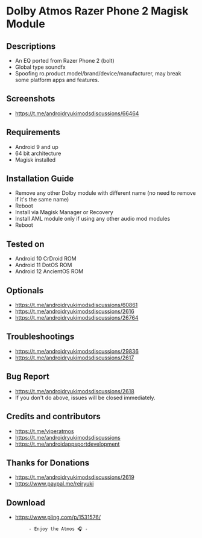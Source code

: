 # Dolby Atmos Razer Phone 2 Magisk Module

## Descriptions
- An EQ ported from Razer Phone 2 (bolt)
- Global type soundfx
- Spoofing ro.product.model/brand/device/manufacturer, may break some platform apps and features.

## Screenshots
- https://t.me/androidryukimodsdiscussions/66464

## Requirements
- Android 9 and up
- 64 bit architecture
- Magisk installed

## Installation Guide
- Remove any other Dolby module with different name (no need to remove if it's the same name)
- Reboot
- Install via Magisk Manager or Recovery
- Install AML module only if using any other audio mod modules
- Reboot

## Tested on
- Android 10 CrDroid ROM
- Android 11 DotOS ROM
- Android 12 AncientOS ROM

## Optionals
- https://t.me/androidryukimodsdiscussions/60861
- https://t.me/androidryukimodsdiscussions/2616
- https://t.me/androidryukimodsdiscussions/26764

## Troubleshootings
- https://t.me/androidryukimodsdiscussions/29836
- https://t.me/androidryukimodsdiscussions/2617

## Bug Report
- https://t.me/androidryukimodsdiscussions/2618
- If you don't do above, issues will be closed immediately.

## Credits and contributors
- https://t.me/viperatmos
- https://t.me/androidryukimodsdiscussions
- https://t.me/androidappsportdevelopment

## Thanks for Donations
- https://t.me/androidryukimodsdiscussions/2619
- https://www.paypal.me/reiryuki

## Download
- https://www.pling.com/p/1531576/



           - Enjoy the Atmos 🎧 -

